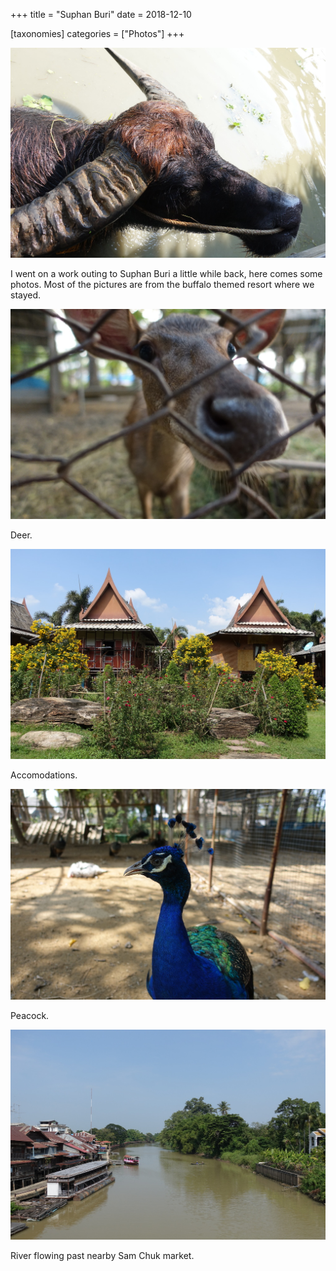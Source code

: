 +++
title = "Suphan Buri"
date = 2018-12-10

[taxonomies]
categories = ["Photos"]
+++

![Buffalo](buffalo.jpeg)

I went on a work outing to Suphan Buri a little while back, here comes some photos. Most of the pictures are from the buffalo themed resort where we stayed.

<!-- more -->

![Deer](deer.jpeg)

Deer.

![Houses](houses.jpeg)

Accomodations.

![Peacock](peacock.jpeg)

Peacock.

![River](river.jpeg)

River flowing past nearby Sam Chuk market.

